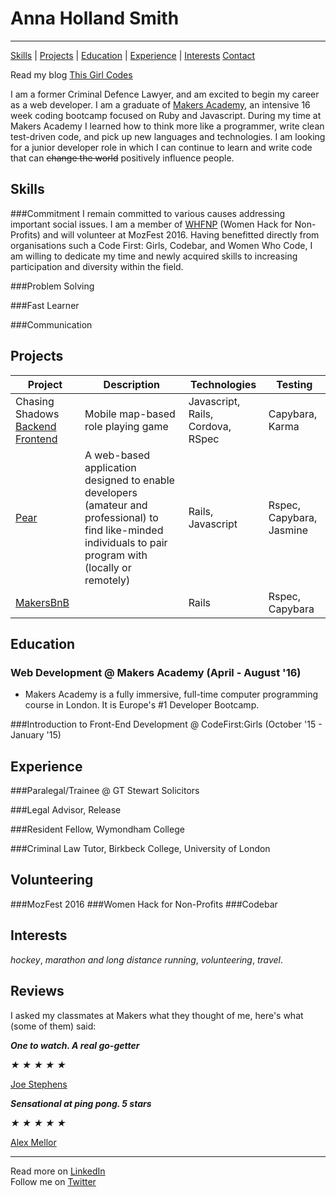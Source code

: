 # Anna Holland Smith
----------
[Skills](#skills) | [Projects](#projects) | [Education](#education) | [Experience](#experience) | [Interests](#Interests)  [Contact](#contact)

Read my blog [This Girl Codes](#)

I am a former Criminal Defence Lawyer, and am excited to begin my career as a web developer. I am a graduate of [Makers Academy](http://www.makersacademy.com/), an intensive 16 week coding bootcamp focused on Ruby and Javascript. During my time at Makers Academy I learned how to think more like a programmer, write clean test-driven code, and pick up new languages and technologies. I am looking for a junior developer role in which I can continue to learn and write code that can <strike>change the world</strike> positively influence people.   

Skills
------
###Commitment
I remain committed to various causes addressing important social issues. I am a member of [WHFNP](#http://www.womenhackfornonprofits.com/) (Women Hack for Non-Profits) and will volunteer at MozFest 2016. Having benefitted  directly from organisations such a Code First: Girls, Codebar, and Women Who Code, I am willing to dedicate my time and newly acquired skills to increasing participation and diversity within the field.

###Problem Solving

###Fast Learner

###Communication


Projects
------------
| Project | Description | Technologies | Testing |
|---|---|---|---|
| Chasing Shadows [Backend](https://github.com/AnnaHollandSmith/chasing_shadows_api_server)  [Frontend](https://github.com/AnnaHollandSmith/chasing_shadows) | Mobile map-based role playing game | Javascript, Rails, Cordova, RSpec | Capybara, Karma |
| [Pear](#https://github.com/AnnaHollandSmith/pear) | A web-based application designed to enable developers (amateur and professional) to find like-minded individuals to pair program with (locally or remotely) | Rails, Javascript | Rspec, Capybara, Jasmine
| [MakersBnB](#https://github.com/AnnaHollandSmith/MakersBnB) | | Rails | Rspec, Capybara |  


Education
---------
### Web Development @ Makers Academy (April - August '16)
- Makers Academy is a fully immersive, full-time computer programming course in London. It is Europe's #1 Developer Bootcamp.

###Introduction to Front-End Development @ CodeFirst:Girls (October '15 - January '15)


Experience
----------

###Paralegal/Trainee @ GT Stewart Solicitors

###Legal Advisor, Release

###Resident Fellow, Wymondham College

###Criminal Law Tutor, Birkbeck College, University of London

Volunteering
-------------
###MozFest 2016
###Women Hack for Non-Profits
###Codebar

Interests
----------
_hockey_, _marathon and long distance running_, _volunteering_, _travel_.  


Reviews
------
I asked my classmates at Makers what they thought of me, here's what (some of them) said:

___One to watch. A real go-getter___
<div class="rating" data-rate="2">
  <i class="star-1">★</i>
  <i class="star-2">★</i>
  <i class="star-3">★</i>
  <i class="star-4">★</i>
  <i class="star-5">★</i>
</div>

[Joe Stephens](https://uk.linkedin.com/in/joe-coram-stephens-01815b47)
<br>

___Sensational at ping pong. 5 stars___  

   <div class="rating" data-rate="2">
    <i class="star-1">★</i>
    <i class="star-2">★</i>
    <i class="star-3">★</i>
    <i class="star-4">★</i>
    <i class="star-5">★</i>
  </div>

  [Alex Mellor](https://uk.linkedin.com/in/alex-mellor-667b7974)
  _________________
  Read more on [LinkedIn](https://uk.linkedin.com/in/anna-holland-smith)    
  Follow me on [Twitter](https://twitter.com/AnnaJS15)  
